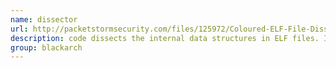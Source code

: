 ```yaml
---
name: dissector
url: http://packetstormsecurity.com/files/125972/Coloured-ELF-File-Dissector.html
description: code dissects the internal data structures in ELF files. It supports x86 and x86_64 archs and runs under Linux. URL : http://packetstormsecurity.com/files/125972/Coloured-ELF-File-Dissector.html Groups : blackarch blackarch-binary
group: blackarch
---
```

